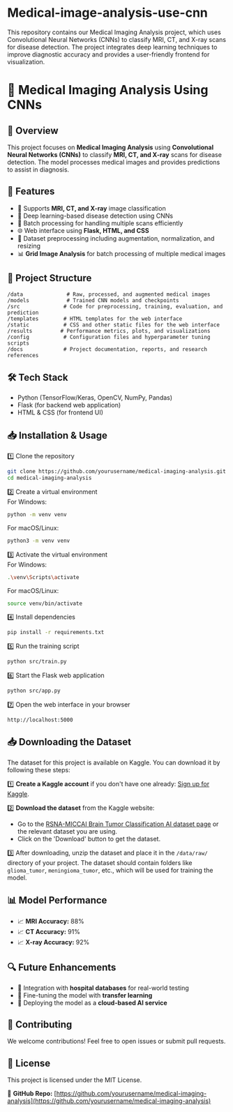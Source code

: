 # Medical-image-analysis-use-cnn
This repository contains our Medical Imaging Analysis project, which uses Convolutional Neural Networks (CNNs) to classify MRI, CT, and X-ray scans for disease detection. The project integrates deep learning techniques to improve diagnostic accuracy and provides a user-friendly frontend for visualization.
# 🏥 Medical Imaging Analysis Using CNNs

## 📌 Overview
This project focuses on **Medical Imaging Analysis** using **Convolutional Neural Networks (CNNs)** to classify **MRI, CT, and X-ray** scans for disease detection. The model processes medical images and provides predictions to assist in diagnosis.

## 🚀 Features
- 🩻 Supports **MRI, CT, and X-ray** image classification
- 🧠 Deep learning-based disease detection using CNNs
- 🔄 Batch processing for handling multiple scans efficiently
- 🌐 Web interface using **Flask, HTML, and CSS**
- 📁 Dataset preprocessing including augmentation, normalization, and resizing
- 📊 **Grid Image Analysis** for batch processing of multiple medical images

## 📂 Project Structure
```
/data              # Raw, processed, and augmented medical images
/models            # Trained CNN models and checkpoints
/src              # Code for preprocessing, training, evaluation, and prediction
/templates        # HTML templates for the web interface
/static           # CSS and other static files for the web interface
/results         # Performance metrics, plots, and visualizations
/config           # Configuration files and hyperparameter tuning scripts
/docs             # Project documentation, reports, and research references
```

## 🛠️ Tech Stack
- Python (TensorFlow/Keras, OpenCV, NumPy, Pandas)
- Flask (for backend web application)
- HTML & CSS (for frontend UI)

## 📥 Installation & Usage
1️⃣ Clone the repository  
```bash
git clone https://github.com/yourusername/medical-imaging-analysis.git
cd medical-imaging-analysis
```

2️⃣ Create a virtual environment  
For Windows:  
```bash
python -m venv venv
```
For macOS/Linux:  
```bash
python3 -m venv venv
```

3️⃣ Activate the virtual environment  
For Windows:  
```bash
.\venv\Scripts\activate
```
For macOS/Linux:  
```bash
source venv/bin/activate
```

4️⃣ Install dependencies  
```bash
pip install -r requirements.txt
```

5️⃣ Run the training script  
```bash
python src/train.py
```

6️⃣ Start the Flask web application  
```bash
python src/app.py
```

7️⃣ Open the web interface in your browser  
```
http://localhost:5000
```

## 📥 Downloading the Dataset

The dataset for this project is available on Kaggle. You can download it by following these steps:

1️⃣ **Create a Kaggle account** if you don't have one already: [Sign up for Kaggle](https://www.kaggle.com/).

2️⃣ **Download the dataset** from the Kaggle website:
- Go to the [RSNA-MICCAI Brain Tumor Classification AI dataset page](https://www.kaggle.com/datasets/your-dataset-link) or the relevant dataset you are using.
- Click on the 'Download' button to get the dataset.

3️⃣ After downloading, unzip the dataset and place it in the `/data/raw/` directory of your project. The dataset should contain folders like `glioma_tumor`, `meningioma_tumor`, etc., which will be used for training the model.

## 📊 Model Performance
- 📈 **MRI Accuracy:** 88%
- 📈 **CT Accuracy:** 91%
- 📈 **X-ray Accuracy:** 92%

## 🔍 Future Enhancements
- 🏥 Integration with **hospital databases** for real-world testing
- 🤖 Fine-tuning the model with **transfer learning**
- 📡 Deploying the model as a **cloud-based AI service**


## 📢 Contributing
We welcome contributions! Feel free to open issues or submit pull requests.

## 📜 License
This project is licensed under the MIT License.

🔗 **GitHub Repo:** [https://github.com/yourusername/medical-imaging-analysis](https://github.com/yourusername/medical-imaging-analysis)



